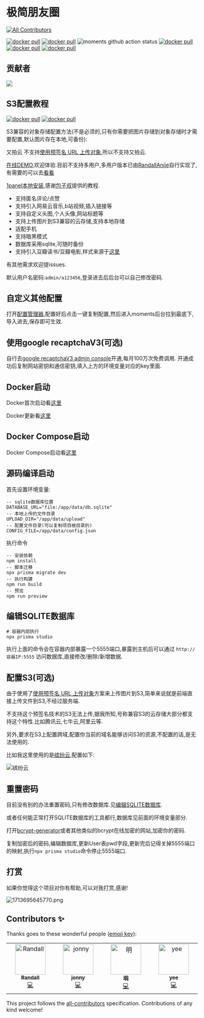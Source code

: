 # 极简朋友圈
<!-- ALL-CONTRIBUTORS-BADGE:START - Do not remove or modify this section -->
[![All Contributors](https://img.shields.io/badge/all_contributors-4-orange.svg?style=flat-square)](#contributors-)
<!-- ALL-CONTRIBUTORS-BADGE:END -->

[![docker pull](https://img.shields.io/badge/moments-更新记录-blue)](https://github.com/kingwrcy/moments/blob/master/release.md)
[![docker pull](https://img.shields.io/badge/moments-常见问题-blue)](https://github.com/kingwrcy/moments/blob/master/q&a.md)
![moments github action status](https://img.shields.io/github/actions/workflow/status/kingwrcy/moments/deploy.yml)
[![docker pull](https://img.shields.io/docker/pulls/kingwrcy/moments)](https://hub.docker.com/repository/docker/kingwrcy/moments)
[![docker pull](https://img.shields.io/badge/Telegram-group-blue)](https://t.me/simple_moments)
[![docker pull](https://img.shields.io/badge/1panel-本地安装-blue)](https://ono.ee/?p=1713750155422)



## 贡献者

<a href="https://github.com/kingwrcy/moments/graphs/contributors">
  <img src="https://contrib.rocks/image?repo=kingwrcy/moments" />
</a>


## S3配置教程

[![docker pull](https://img.shields.io/badge/CF-R2配置-blue)](https://jerry.mblog.club/moments-r2-config)
[![docker pull](https://img.shields.io/badge/阿里云-OSS配置-blue)](https://jerry.mblog.club/moments-config-aliyun)


S3兼容的对象存储配置方法(不是必须的,只有你需要把图片存储到对象存储时才需要配置,默认图片存在本地,可备份):


又拍云 不支持[使用预签名 URL 上传对象](https://docs.aws.amazon.com/zh_cn/AmazonS3/latest/userguide/PresignedUrlUploadObject.html),所以不支持又拍云.


[在线DEMO](https://m.mblog.club),欢迎体验.目前不支持多用户,多用户版本已由[RandallAnjie](https://github.com/RandallAnjie)自行实现了,有需要的可以去[看看](https://moments.randallanjie.com/)

[1panel本地安装](https://ono.ee/?p=1713750155422),感谢[包子叔](https://ono.ee)提供的教程.

- 支持匿名评论/点赞
- 支持引入网易云音乐,b站视频,插入链接等
- 支持自定义头图,个人头像,网站标题等
- 支持上传图片到S3兼容的云存储,支持本地存储
- 适配手机
- 支持暗黑模式
- 数据库采用sqlite,可随时备份
- 支持引入豆瓣读书/豆瓣电影,样式来源于[这里](https://github.com/TankNee/hexo-douban-card/blob/master/templates/assets/style.css)

有其他需求欢迎提issues.

默认用户名密码:`admin/a123456`,登录进去后后台可以自己修改密码.

## 自定义其他配置

打开[配置管理器](https://mconfig.mblog.club),配置好后点击一键复制配置,然后进入moments后台拉到最底下,导入进去,保存即可生效.


## 使用google recaptchaV3(可选)

自行去[google recaptchaV3 admin console](https://www.google.com/recaptcha/admin/create)开通,每月100万次免费调用.
开通成功后复制网站密钥和通信密钥,填入上方的环境变量对应的key里面.


## Docker启动
Docker首次启动看[这里](https://github.com/kingwrcy/moments/blob/master/docker-start.sh)

Docker更新看[这里](https://github.com/kingwrcy/moments/blob/master/docker-update.sh)

## Docker Compose启动
Docker Compose启动看[这里](https://github.com/kingwrcy/moments/blob/master/docker-compose.yml)

## 源码编译启动

首先设置环境变量:

```
-- sqlite数据库位置
DATABASE_URL="file:/app/data/db.sqlite" 
-- 本地上传的文件目录
UPLOAD_DIR="/app/data/upload"
-- 配置文件目录(可以复制项目根目录的)
CONFIG_FILE=/app/data/config.json
```

执行命令

```
-- 安装依赖
npm install
-- 脚本迁移
npx prisma migrate dev
-- 执行构建
npm run build
-- 预览
npm run preview
```

## 编辑SQLITE数据库

```
# 容器内部执行
npx prisma studio
```

执行上面的命令会在容器内部暴露一个5555端口,暴露到主机后可以通过 `http://容器IP:5555` 访问数据库,直接修改/删除/新增数据.


## 配置S3(可选)

由于使用了[使用预签名 URL 上传对象](https://docs.aws.amazon.com/zh_cn/AmazonS3/latest/userguide/PresignedUrlUploadObject.html)方案来上传图片到S3,简单来说就是前端直接上传文件到S3,不经过服务端.

不支持这个预签名技术的S3无法上传,据我所知,号称兼容S3的云存储大部分都支持这个特性.比如腾讯云,七牛云,阿里云等.

另外,要求在S3上配置跨域,配置你当前的域名能够访问S3的资源,不配置的话,是无法使用的.

比如我这里使用的是[缤纷云](https://www.bitiful.com/),配置如下:

![缤纷云](https://yoyo.s3.bitiful.net/2024/04/12/6618b41d6b65c.png?fmt=webp)

## 重置密码

目前没有别的办法重置密码,只有修改数据库.见[编辑SQLITE数据库](https://github.com/kingwrcy/moments?tab=readme-ov-file#%E7%BC%96%E8%BE%91sqlite%E6%95%B0%E6%8D%AE%E5%BA%93).

或者任何能正常打开SQLITE数据库的工具都行,数据库见前面的环境变量部分.

打开[bcrypt-generator](https://bcrypt-generator.com/)或者其他类似的bcrypt在线加密的网站,加密你的密码.

复制加密后的密码,编辑数据库,更新User表pwd字段,更新完后记得关掉5555端口的映射,执行`npx prisma studio`命令停止5555端口.

## 打赏

如果你觉得这个项目对你有帮助,可以对我打赏,感谢!

![1713695645770.png](https://yoyo.s3.bitiful.net/2024/04/21/6624eb9a4fd18.png)
## Contributors ✨

Thanks goes to these wonderful people ([emoji key](https://allcontributors.org/docs/en/emoji-key)):

<!-- ALL-CONTRIBUTORS-LIST:START - Do not remove or modify this section -->
<!-- prettier-ignore-start -->
<!-- markdownlint-disable -->
<table>
  <tbody>
    <tr>
      <td align="center" valign="top" width="14.28%"><a href="https://github.com/RandallAnjie"><img src="https://avatars.githubusercontent.com/u/84122428?v=4?s=80" width="80px;" alt="Randall"/><br /><sub><b>Randall</b></sub></a><br /><a href="https://github.com/kingwrcy/moments/commits?author=RandallAnjie" title="Code">💻</a></td>
      <td align="center" valign="top" width="14.28%"><a href="https://github.com/Jonnyan404"><img src="https://avatars.githubusercontent.com/u/20352705?v=4?s=80" width="80px;" alt="jonny"/><br /><sub><b>jonny</b></sub></a><br /><a href="https://github.com/kingwrcy/moments/commits?author=Jonnyan404" title="Code">💻</a></td>
      <td align="center" valign="top" width="14.28%"><a href="https://github.com/akarikun"><img src="https://avatars.githubusercontent.com/u/11921182?v=4?s=80" width="80px;" alt="明"/><br /><sub><b>明</b></sub></a><br /><a href="https://github.com/kingwrcy/moments/commits?author=akarikun" title="Code">💻</a></td>
      <td align="center" valign="top" width="14.28%"><a href="https://github.com/douseful"><img src="https://avatars.githubusercontent.com/u/52767905?v=4?s=80" width="80px;" alt="yee"/><br /><sub><b>yee</b></sub></a><br /><a href="https://github.com/kingwrcy/moments/commits?author=douseful" title="Code">💻</a></td>
    </tr>
  </tbody>
</table>

<!-- markdownlint-restore -->
<!-- prettier-ignore-end -->

<!-- ALL-CONTRIBUTORS-LIST:END -->

This project follows the [all-contributors](https://github.com/all-contributors/all-contributors) specification. Contributions of any kind welcome!